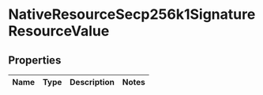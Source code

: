 

# NativeResourceSecp256k1SignatureResourceValue


## Properties

| Name | Type | Description | Notes |
|------------ | ------------- | ------------- | -------------|



